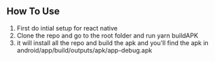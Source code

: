 ## How To Use
1. First do intial setup for react native 
2. Clone the repo and go to the root folder and run yarn buildAPK 
3. it will install all the repo and build the apk and you'll find the apk in android/app/build/outputs/apk/app-debug.apk
